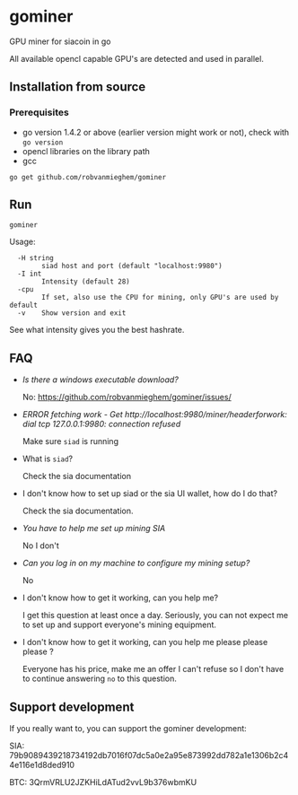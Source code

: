 # gominer
GPU miner for siacoin in go

All available opencl capable GPU's are detected and used in parallel.


## Installation from source

### Prerequisites
* go version 1.4.2 or above (earlier version might work or not), check with `go version`
* opencl libraries on the library path
* gcc

```
go get github.com/robvanmieghem/gominer
```

## Run
```
gominer
```

Usage:
```
  -H string
    	siad host and port (default "localhost:9980")
  -I int
    	Intensity (default 28)
  -cpu
    	If set, also use the CPU for mining, only GPU's are used by default
  -v	Show version and exit
```

See what intensity gives you the best hashrate.

## FAQ

- *Is there a windows executable download?*

  No: https://github.com/robvanmieghem/gominer/issues/
  
- *ERROR fetching work - Get http://localhost:9980/miner/headerforwork: dial tcp 127.0.0.1:9980: connection refused*

  Make sure `siad` is running
  
- What is `siad`?

  Check the sia documentation
  
- I don't know how to set up siad or the sia UI wallet, how do I do that?

  Check the sia documentation.
  
- *You have to help me set up mining SIA*

  No I don't

- *Can you log in on my machine to configure my mining setup?*

  No
  
- I don't know how to get it working, can you help me?
  
  I get this question at least once a day. Seriously, you can not expect me to set up and support everyone's mining equipment.
  
- I don't know how to get it working, can you help me please please please ?

  Everyone has his price, make me an offer I can't refuse so I don't have to continue answering `no` to this question.

## Support development

If you really want to, you can support the gominer development:

SIA: 79b9089439218734192db7016f07dc5a0e2a95e873992dd782a1e1306b2c44e116e1d8ded910

BTC: 3QrmVRLU2JZKHiLdATud2vvL9b376wbmKU
